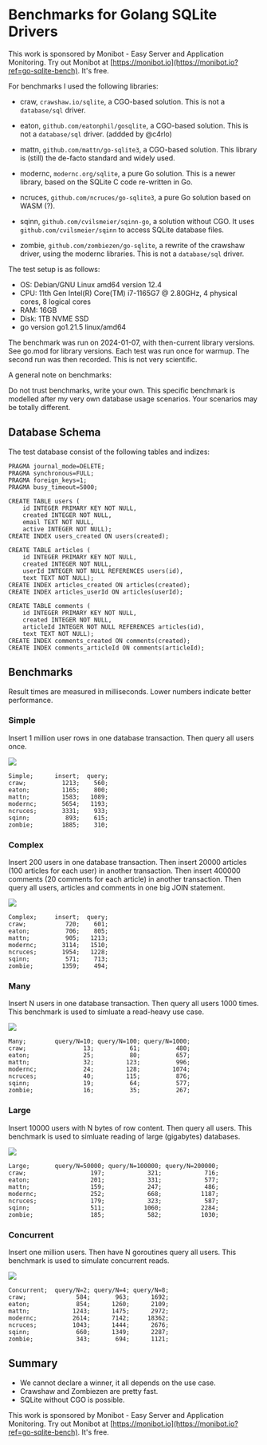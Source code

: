 Benchmarks for Golang SQLite Drivers
==============================================================================

This work is sponsored by Monibot - Easy Server and Application Monitoring.
Try out Monibot at [https://monibot.io](https://monibot.io?ref=go-sqlite-bench).
It's free.


For benchmarks I used the following libraries:

- craw, `crawshaw.io/sqlite`, a CGO-based solution. This is not a `database/sql` driver.

- eaton, `github.com/eatonphil/gosqlite`, a CGO-based solution. This is not a
    `database/sql` driver. (addded by @c4rlo)

- mattn, `github.com/mattn/go-sqlite3`, a CGO-based solution. This library is
    (still) the de-facto standard and widely used. 

- modernc, `modernc.org/sqlite`, a pure Go solution. This is a newer library,
    based on the SQLite C code re-written in Go.

- ncruces, `github.com/ncruces/go-sqlite3`, a pure Go solution based on WASM (?). 

- sqinn, `github.com/cvilsmeier/sqinn-go`, a solution without CGO. It uses
    `github.com/cvilsmeier/sqinn` to access SQLite database files.

- zombie, `github.com/zombiezen/go-sqlite`, a rewrite of the crawshaw driver, using the
    modernc libraries. This is not a `database/sql` driver.


The test setup is as follows:

- OS: Debian/GNU Linux amd64 version 12.4
- CPU: 11th Gen Intel(R) Core(TM) i7-1165G7 @ 2.80GHz, 4 physical cores, 8 logical cores
- RAM: 16GB
- Disk: 1TB NVME SSD
- go version go1.21.5 linux/amd64

The benchmark was run on 2024-01-07, with then-current library versions.
See go.mod for library versions. Each test was run once for warmup.
The second run was then recorded. This is not very scientific.


A general note on benchmarks:

Do not trust benchmarks, write your own. This specific benchmark is modelled
after my very own database usage scenarios. Your scenarios may be totally
different.


Database Schema
------------------------------------------------------------------------------

The test database consist of the following tables and indizes:

    PRAGMA journal_mode=DELETE;
    PRAGMA synchronous=FULL;
    PRAGMA foreign_keys=1;
    PRAGMA busy_timeout=5000;

    CREATE TABLE users (
        id INTEGER PRIMARY KEY NOT NULL,
        created INTEGER NOT NULL,
        email TEXT NOT NULL,
        active INTEGER NOT NULL);
    CREATE INDEX users_created ON users(created);

    CREATE TABLE articles (
        id INTEGER PRIMARY KEY NOT NULL,
        created INTEGER NOT NULL,  
        userId INTEGER NOT NULL REFERENCES users(id),
        text TEXT NOT NULL);
    CREATE INDEX articles_created ON articles(created);
    CREATE INDEX articles_userId ON articles(userId);

    CREATE TABLE comments (
        id INTEGER PRIMARY KEY NOT NULL,
        created INTEGER NOT NULL,
        articleId INTEGER NOT NULL REFERENCES articles(id),
        text TEXT NOT NULL);
    CREATE INDEX comments_created ON comments(created);
    CREATE INDEX comments_articleId ON comments(articleId);


Benchmarks
------------------------------------------------------------------------------

Result times are measured in milliseconds. Lower numbers indicate better
performance.


### Simple

Insert 1 million user rows in one database transaction.
Then query all users once.

![](results/simple.png)

    Simple;      insert;  query;
    craw;          1213;    560;
    eaton;         1165;    800;
    mattn;         1583;   1089;
    modernc;       5654;   1193;
    ncruces;       3331;    933;
    sqinn;          893;    615;
    zombie;        1885;    310;



### Complex

Insert 200 users in one database transaction.
Then insert 20000 articles (100 articles for each user) in another transaction.
Then insert 400000 comments (20 comments for each article) in another transaction.
Then query all users, articles and comments in one big JOIN statement.

![](results/complex.png)

    Complex;     insert;  query;
    craw;           720;    601;
    eaton;          706;    805;
    mattn;          905;   1213;
    modernc;       3114;   1510;
    ncruces;       1954;   1228;
    sqinn;          571;    713;
    zombie;        1359;    494;



### Many

Insert N users in one database transaction.
Then query all users 1000 times.
This benchmark is used to simluate a read-heavy use case.

![](results/many.png)

    Many;        query/N=10; query/N=100; query/N=1000;
    craw;                13;          61;          480;
    eaton;               25;          80;          657;
    mattn;               32;         123;          996;
    modernc;             24;         128;         1074;
    ncruces;             40;         115;          876;
    sqinn;               19;          64;          577;
    zombie;              16;          35;          267;



### Large

Insert 10000 users with N bytes of row content.
Then query all users.
This benchmark is used to simluate reading of large (gigabytes) databases.

![](results/large.png)

    Large;       query/N=50000; query/N=100000; query/N=200000;
    craw;                  197;            321;            716;
    eaton;                 201;            331;            577;
    mattn;                 159;            247;            486;
    modernc;               252;            668;           1187;
    ncruces;               179;            323;            587;
    sqinn;                 511;           1060;           2284;
    zombie;                185;            582;           1030;




### Concurrent

Insert one million users.
Then have N goroutines query all users.
This benchmark is used to simulate concurrent reads.

![](results/concurrent.png)

    Concurrent;  query/N=2; query/N=4; query/N=8;
    craw;              584;       963;      1692;
    eaton;             854;      1260;      2109;
    mattn;            1243;      1475;      2972;
    modernc;          2614;      7142;     18362;
    ncruces;          1043;      1444;      2676;
    sqinn;             660;      1349;      2287;
    zombie;            343;       694;      1121;



Summary
------------------------------------------------------------------------------

- We cannot declare a winner, it all depends on the use case.
- Crawshaw and Zombiezen are pretty fast.
- SQLite without CGO is possible.


This work is sponsored by Monibot - Easy Server and Application Monitoring.
Try out Monibot at [https://monibot.io](https://monibot.io?ref=go-sqlite-bench).
It's free.
